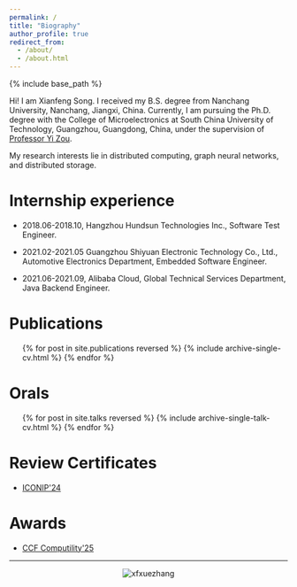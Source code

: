 ```yaml
---
permalink: /
title: "Biography"
author_profile: true
redirect_from: 
  - /about/
  - /about.html
---
```


{% include base_path %}


Hi! I am Xianfeng Song. I received my B.S. degree from Nanchang University, Nanchang, Jiangxi, China. Currently, I am pursuing the Ph.D. degree with the College of Microelectronics at South China University of Technology, Guangzhou, Guangdong, China, under the supervision of [Professor Yi Zou](https://scholar.google.com/citations?user=WGf69oIAAAAJ&hl=zh-CN). 

My research interests lie in distributed computing, graph neural networks, and distributed storage.


Internship experience
======
* 2018.06-2018.10, Hangzhou Hundsun Technologies Inc., Software Test Engineer.

* 2021.02-2021.05 Guangzhou Shiyuan Electronic Technology Co., Ltd., Automotive Electronics Department, Embedded Software  Engineer.

* 2021.06-2021.09, Alibaba Cloud, Global Technical Services Department, Java Backend Engineer.


Publications
======
  <ul>{% for post in site.publications reversed %}
    {% include archive-single-cv.html %}
  {% endfor %}</ul>
  
Orals
======
  <ul>{% for post in site.talks reversed %}
    {% include archive-single-talk-cv.html  %}
  {% endfor %}</ul>


Review Certificates
======
- [ICONIP'24](https://github.com/songxf1024/songxf1024.github.io/blob/main/files/Review%20Certificate.pdf)


Awards
======
- [CCF Computility'25](https://github.com/songxf1024/songxf1024.github.io/blob/main/files/awards/CCF%20Computility2025.pdf)

---

<div style="display: flex; justify-content: center; align-items: center;">
    <img src="https://count.getloli.com/@songxf1024" alt="xfxuezhang" /> 
</div>
